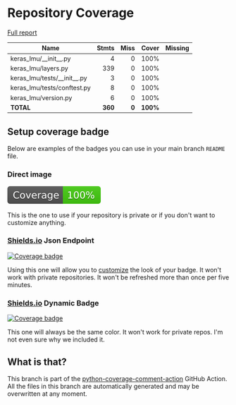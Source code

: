 # Repository Coverage

[Full report](https://htmlpreview.github.io/?https://github.com/nengo/keras-lmu/blob/python-coverage-comment-action-data/htmlcov/index.html)

| Name                             |    Stmts |     Miss |    Cover |   Missing |
|--------------------------------- | -------: | -------: | -------: | --------: |
| keras\_lmu/\_\_init\_\_.py       |        4 |        0 |     100% |           |
| keras\_lmu/layers.py             |      339 |        0 |     100% |           |
| keras\_lmu/tests/\_\_init\_\_.py |        3 |        0 |     100% |           |
| keras\_lmu/tests/conftest.py     |        8 |        0 |     100% |           |
| keras\_lmu/version.py            |        6 |        0 |     100% |           |
|                        **TOTAL** |  **360** |    **0** | **100%** |           |


## Setup coverage badge

Below are examples of the badges you can use in your main branch `README` file.

### Direct image

[![Coverage badge](https://raw.githubusercontent.com/nengo/keras-lmu/python-coverage-comment-action-data/badge.svg)](https://htmlpreview.github.io/?https://github.com/nengo/keras-lmu/blob/python-coverage-comment-action-data/htmlcov/index.html)

This is the one to use if your repository is private or if you don't want to customize anything.

### [Shields.io](https://shields.io) Json Endpoint

[![Coverage badge](https://img.shields.io/endpoint?url=https://raw.githubusercontent.com/nengo/keras-lmu/python-coverage-comment-action-data/endpoint.json)](https://htmlpreview.github.io/?https://github.com/nengo/keras-lmu/blob/python-coverage-comment-action-data/htmlcov/index.html)

Using this one will allow you to [customize](https://shields.io/endpoint) the look of your badge.
It won't work with private repositories. It won't be refreshed more than once per five minutes.

### [Shields.io](https://shields.io) Dynamic Badge

[![Coverage badge](https://img.shields.io/badge/dynamic/json?color=brightgreen&label=coverage&query=%24.message&url=https%3A%2F%2Fraw.githubusercontent.com%2Fnengo%2Fkeras-lmu%2Fpython-coverage-comment-action-data%2Fendpoint.json)](https://htmlpreview.github.io/?https://github.com/nengo/keras-lmu/blob/python-coverage-comment-action-data/htmlcov/index.html)

This one will always be the same color. It won't work for private repos. I'm not even sure why we included it.

## What is that?

This branch is part of the
[python-coverage-comment-action](https://github.com/marketplace/actions/python-coverage-comment)
GitHub Action. All the files in this branch are automatically generated and may be
overwritten at any moment.